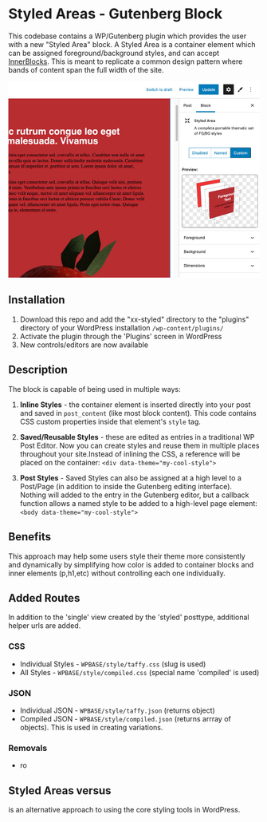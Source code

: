 # Styled Areas - Gutenberg Block
This codebase contains a WP/Gutenberg plugin which provides the user with a new "Styled Area" block. A Styled Area is a container element which can be assigned foreground/background styles, and can accept [InnerBlocks](https://developer.wordpress.org/block-editor/how-to-guides/block-tutorial/nested-blocks-inner-blocks/). This is meant to replicate a common design pattern where bands of content span the full width of the site. 

![Code Preview](assets/img/docs/styled-controlswithpreview.jpg)

## Installation

1. Download this repo and add the "xx-styled" directory to the "plugins" directory of your WordPress installation `/wp-content/plugins/`
2. Activate the plugin through the 'Plugins' screen in WordPress
3. New controls/editors are now available


## Description

The block is capable of being used in multiple ways: 

1. **Inline Styles** - the container element is inserted directly into your post and saved in `post_content` (like most block content). This code contains CSS custom properties inside that element's `style` tag.

2. **Saved/Reusable Styles** - these are edited as entries in a traditional WP Post Editor. Now you can create styles and reuse them in multiple places throughout your site.Instead of inlining the CSS, a reference will be placed on the container: `<div data-theme="my-cool-style">`

3. **Post Styles** - Saved Styles can also be assigned at a high level to a Post/Page (in addition to inside the Gutenberg editing interface). Nothing will added to the entry in the Gutenberg editor, but a callback function allows a named style to be added to a high-level page element: `<body data-theme="my-cool-style">`



<!-- 
There is default support if you create light/dark modes:

```
<body data-theme="custom">
<body data-theme="light">
<body data-theme="dark">
``` -->


## Benefits
This approach may help some users style their theme more consistently and dynamically by simplifying how color is added to container blocks and inner elements (p,h1,etc) without controlling each one individually.


## Added Routes
In addition to the 'single' view created by the 'styled' posttype, additional helper urls are added.

### CSS
- Individual Styles - `WPBASE/style/taffy.css` (slug is used)
- All Styles - `WPBASE/style/compiled.css` (special name 'compiled' is used)
<!-- - Entry Styles - `WPBASE/styled-entry/[ID].css` (ID is used, this will pluck any used inline/saved styles and place them in a compiled CSS format) -->

### JSON
- Individual JSON - `WPBASE/style/taffy.json` (returns object)
- Compiled JSON - `WPBASE/style/compiled.json` (returns arrray of objects). This is used in creating variations.




### Removals
- ro


## Styled Areas versus 
is an alternative approach to using the core styling tools in WordPress.